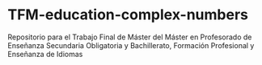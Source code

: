 # TFM-education-complex-numbers
Repositorio para el Trabajo Final de Máster del Máster en Profesorado de Enseñanza Secundaria Obligatoria y Bachillerato, Formación Profesional y Enseñanza de Idiomas
